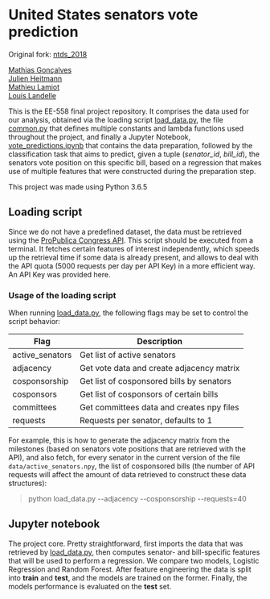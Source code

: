 
United States senators vote prediction
=====
Original fork: [ntds_2018](https://github.com/AgentAGadge/ntds_2018)


[Mathias Gonçalves](https://github.com/magoncal)  
[Julien Heitmann](https://github.com/jheitmann)  
[Mathieu Lamiot](https://github.com/AgentAGadge)  
[Louis Landelle](https://github.com/louislandelle)  

This is the EE-558 final project repository. It comprises the data used for our analysis, obtained via the loading script [load_data.py](load_data.py), the file [common.py](common.py) that defines multiple constants and lambda functions used throughout the project, and finally a Jupyter Notebook, [vote_predictions.ipynb](vote_predictions.ipynb) that contains the data preparation, followed by the classification task that aims to predict, given a tuple (_senator\_id_, _bill\_id_), the senators vote position on this specific bill, based on a regression that makes use of multiple features that were constructed during the preparation step.

This project was made using Python 3.6.5

## Loading script

Since we do not have a predefined dataset, the data must be retrieved using the [ProPublica Congress API](https://projects.propublica.org/api-docs/congress-api/). This script should be executed from a terminal. It fetches certain features of interest independently, which speeds up the retrieval time if some data is already present, and allows to deal with the API quota (5000 requests per day per API Key) in a more efficient way. An API Key was provided here. 

### Usage of the loading script

When running [load_data.py](load_data.py), the following flags may be set to control the script behavior:

| Flag                 | Description                                          |
| -------------------- | ---------------------------------------------------- |
| active_senators      | Get list of active senators                          |
| adjacency            | Get vote data and create adjacency matrix            |
| cosponsorship        | Get list of cosponsored bills by senators            |
| cosponsors           | Get list of cosponsors of certain bills              |
| committees           | Get committees data and creates npy files            |
| requests             | Requests per senator, defaults to 1                  |

For example, this is how to generate the adjacency matrix from the milestones (based on senators vote positions that are retrieved with the API), and also fetch, for every senator in the current version of the file `data/active_senators.npy`, the list of cosponsored bills (the number of API requests will affect the amount of data retrieved to construct these data structures): 

>python load_data.py --adjacency --cosponsorship --requests=40

## Jupyter notebook

The project core. Pretty straightforward, first imports the data that was retrieved by [load_data.py](load_data.py), then computes senator- and bill-specific features that will be used to perform a regression. We compare two models, Logistic Regression and Random Forest. After feature engineering the data is split into **train** and **test**, and the models are trained on the former. Finally, the models performance is evaluated on the **test** set.
